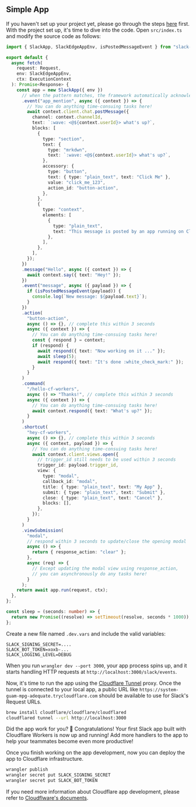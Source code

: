 ## Simple App

If you haven't set up your project yet, please go through the steps [here](./index.md) first. With the project set up, it's time to dive into the code. Open `src/index.ts` and modify the source code as follows:

```typescript
import { SlackApp, SlackEdgeAppEnv, isPostedMessageEvent } from "slack-cloudflare-workers";

export default {
  async fetch(
    request: Request,
    env: SlackEdgeAppEnv,
    ctx: ExecutionContext
  ): Promise<Response> {
    const app = new SlackApp({ env })
      // when the pattern matches, the framework automatically acknowledges the request
      .event("app_mention", async ({ context }) => {
        // You can do anything time-consuing tasks here!
        await context.client.chat.postMessage({
          channel: context.channelId,
          text: `:wave: <@${context.userId}> what's up?`,
          blocks: [
            {
              type: "section",
              text: {
                type: "mrkdwn",
                text: `:wave: <@${context.userId}> what's up?`,
              },
              accessory: {
                type: "button",
                text: { type: "plain_text", text: "Click Me" },
                value: "click_me_123",
                action_id: "button-action",
              },
            },
            {
              type: "context",
              elements: [
                {
                  type: "plain_text",
                  text: "This message is posted by an app running on Cloudflare Workers",
                },
              ],
            },
          ],
        });
      })
      .message("Hello", async ({ context }) => {
        await context.say({ text: "Hey!" });
      })
      .event("message", async ({ payload }) => {
        if (isPostedMessageEvent(payload)) {
          console.log(`New message: ${payload.text}`);
        }
      })
      .action(
        "button-action",
        async () => {}, // complete this within 3 seconds
        async ({ context }) => {
          // You can do anything time-consuing tasks here!
          const { respond } = context;
          if (respond) {
            await respond({ text: "Now working on it ..." });
            await sleep(5);
            await respond({ text: "It's done :white_check_mark:" });
          }
        }
      )
      .command(
        "/hello-cf-workers",
        async () => "Thanks!", // complete this within 3 seconds
        async ({ context }) => {
          // You can do anything time-consuing tasks here!
          await context.respond({ text: "What's up?" });
        }
      )
      .shortcut(
        "hey-cf-workers",
        async () => {}, // complete this within 3 seconds
        async ({ context, payload }) => {
          // You can do anything time-consuing tasks here!
          await context.client.views.open({
            // trigger_id still needs to be used within 3 seconds
            trigger_id: payload.trigger_id,
            view: {
              type: "modal",
              callback_id: "modal",
              title: { type: "plain_text", text: "My App" },
              submit: { type: "plain_text", text: "Submit" },
              close: { type: "plain_text", text: "Cancel" },
              blocks: [],
            },
          });
        }
      )
      .viewSubmission(
        "modal",
        // respond within 3 seconds to update/close the opening modal
        async () => {
          return { response_action: "clear" };
        },
        async (req) => {
          // Except updating the modal view using response_action,
          // you can asynchronously do any tasks here!
        }
      );
    return await app.run(request, ctx);
  },
};

const sleep = (seconds: number) => {
  return new Promise((resolve) => setTimeout(resolve, seconds * 1000));
};
```

Create a new file named `.dev.vars` and include the valid variables:

```
SLACK_SIGNING_SECRET=....
SLACK_BOT_TOKEN=xoxb-...
SLACK_LOGGING_LEVEL=DEBUG
```

When you run `wrangler dev --port 3000`, your app process spins up, and it starts handling HTTP requests at `http://localhost:3000/slack/events`.

Now, it's time to run the app using the [Cloudflare Tunnel](https://developers.cloudflare.com/cloudflare-one/connections/connect-networks/install-and-setup/tunnel-guide/local/) proxy. Once the tunnel is connected to your local app, a public URL like `https://system-guam-mpg-adequate.trycloudflare.com` should be available to use for Slack's Request URLs.

```bash
brew install cloudflare/cloudflare/cloudflared
cloudflared tunnel --url http://localhost:3000
```

Did the app work for you? :tada: Congratulations! Your first Slack app built with Cloudflare Workers is now up and running! Add more handlers to the app to help your teammates become even more productive!

Once you finish working on the app development, now you can deploy the app to Cloudflare infrastructure.

```bash
wrangler publish
wrangler secret put SLACK_SIGNING_SECRET
wrangler secret put SLACK_BOT_TOKEN
```

If you need more information about Cloudflare app development, please refer to [Cloudflware's documents](https://developers.cloudflare.com/workers/platform/deployments/).
